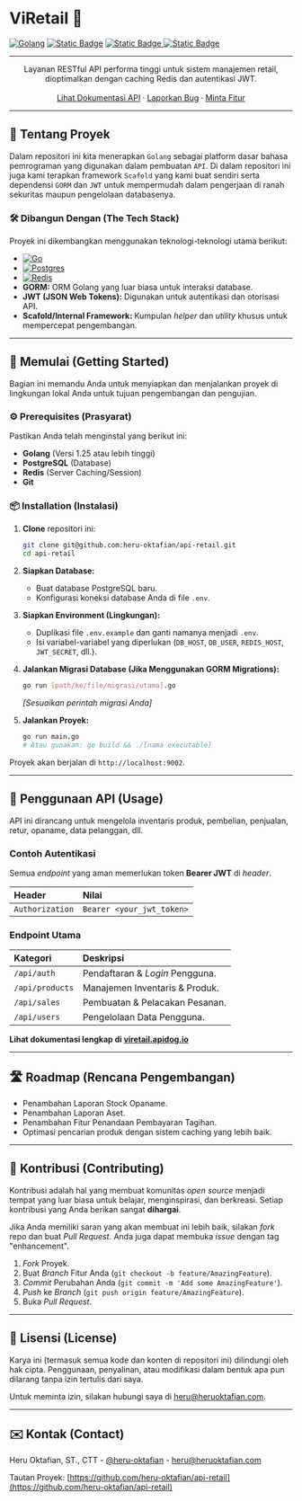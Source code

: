 # ViRetail 🚀

[![Golang](https://img.shields.io/badge/Golang-1.25%2B-blue.svg)](https://golang.org/)
<a href="https://www.postgresql.org/"><img alt="Static Badge" src="https://img.shields.io/badge/PostgreSQL-17.4-yellow"></a>
<a href="https://www.redis.io"><img alt="Static Badge" src="https://img.shields.io/badge/Redis-7.4%2B-red">
<a href="https://www.jwt.io"><img alt="Static Badge" src="https://img.shields.io/badge/TokenJWT-v5.3%2B-purple">
</a>
</a>
<hr />
<div align="center">
    Layanan RESTful API performa tinggi untuk sistem manajemen retail, dioptimalkan dengan caching Redis dan autentikasi JWT.
    <br />
    <br />
    <a href="https://viretail.apidog.io">Lihat Dokumentasi API</a>
    ·
    <a href="[Link ke Issue Tracker]">Laporkan Bug</a>
    ·
    <a href="[Link ke Kontribusi Proyek]">Minta Fitur</a>
</div>

---

## 🧐 Tentang Proyek

Dalam repositori ini kita menerapkan `Golang` sebagai platform dasar bahasa pemrograman yang digunakan dalam pembuatan `API`.
Di dalam repositori ini juga kami terapkan framework `Scafold` yang kami buat sendiri serta dependensi `GORM` dan `JWT` untuk mempermudah dalam pengerjaan di ranah sekuritas maupun pengelolaan databasenya.

### 🛠️ Dibangun Dengan (The Tech Stack)

Proyek ini dikembangkan menggunakan teknologi-teknologi utama berikut:

* [![Go](https://img.shields.io/badge/go-%2300ADD8.svg?style=for-the-badge&logo=go&logoColor=white)](https://go.dev/)
* [![Postgres](https://img.shields.io/badge/postgres-%23316192.svg?style=for-the-badge&logo=postgresql&logoColor=white)](https://www.postgresql.org/)
* [![Redis](https://img.shields.io/badge/redis-%23DD0031.svg?style=for-the-badge&logo=redis&logoColor=white)](https://redis.io/)
* **GORM:** ORM Golang yang luar biasa untuk interaksi database.
* **JWT (JSON Web Tokens):** Digunakan untuk autentikasi dan otorisasi API.
* **Scafold/Internal Framework:** Kumpulan *helper* dan *utility* khusus untuk mempercepat pengembangan.

---

## 🏁 Memulai (Getting Started)

Bagian ini memandu Anda untuk menyiapkan dan menjalankan proyek di lingkungan lokal Anda untuk tujuan pengembangan dan pengujian.

### ⚙️ Prerequisites (Prasyarat)

Pastikan Anda telah menginstal yang berikut ini:

* **Golang** (Versi 1.25 atau lebih tinggi)
* **PostgreSQL** (Database)
* **Redis** (Server Caching/Session)
* **Git**

### 📦 Installation (Instalasi)

1.  **Clone** repositori ini:
    ```bash
    git clone git@github.com:heru-oktafian/api-retail.git
    cd api-retail
    ```

2.  **Siapkan Database:**
    * Buat database PostgreSQL baru.
    * Konfigurasi koneksi database Anda di file `.env`.

3.  **Siapkan Environment (Lingkungan):**
    * Duplikasi file `.env.example` dan ganti namanya menjadi `.env`.
    * Isi variabel-variabel yang diperlukan (`DB_HOST`, `DB_USER`, `REDIS_HOST`, `JWT_SECRET`, dll.).

4.  **Jalankan Migrasi Database (Jika Menggunakan GORM Migrations):**
    ```bash
    go run [path/ke/file/migrasi/utama].go
    ```
    *[Sesuaikan perintah migrasi Anda]*

5.  **Jalankan Proyek:**
    ```bash
    go run main.go
    # Atau gunakan: go build && ./[nama executable]
    ```

Proyek akan berjalan di `http://localhost:9002`.

---

## 🤸 Penggunaan API (Usage)

API ini dirancang untuk mengelola inventaris produk, pembelian, penjualan, retur, opaname, data pelanggan, dll.

### Contoh Autentikasi

Semua *endpoint* yang aman memerlukan token **Bearer JWT** di *header*.

| Header | Nilai |
| :--- | :--- |
| `Authorization` | `Bearer <your_jwt_token>` |

### Endpoint Utama

| Kategori | Deskripsi |
| :--- | :--- |
| `/api/auth` | Pendaftaran & *Login* Pengguna. |
| `/api/products` | Manajemen Inventaris & Produk. |
| `/api/sales` | Pembuatan & Pelacakan Pesanan. |
| `/api/users` | Pengelolaan Data Pengguna. |

**Lihat dokumentasi lengkap di [viretail.apidog.io](https://viretail.apidog.io)**

---

## 🛣️ Roadmap (Rencana Pengembangan)

* Penambahan Laporan Stock Opaname.
* Penambahan Laporan Aset.
* Penambahan Fitur Penandaan Pembayaran Tagihan.
* Optimasi pencarian produk dengan sistem caching yang lebih baik.

---

## 🤝 Kontribusi (Contributing)

Kontribusi adalah hal yang membuat komunitas *open source* menjadi tempat yang luar biasa untuk belajar, menginspirasi, dan berkreasi. Setiap kontribusi yang Anda berikan sangat **dihargai**.

Jika Anda memiliki saran yang akan membuat ini lebih baik, silakan *fork* repo dan buat *Pull Request*. Anda juga dapat membuka *issue* dengan tag "enhancement".

1.  *Fork* Proyek.
2.  Buat *Branch* Fitur Anda (`git checkout -b feature/AmazingFeature`).
3.  *Commit* Perubahan Anda (`git commit -m 'Add some AmazingFeature'`).
4.  *Push* ke *Branch* (`git push origin feature/AmazingFeature`).
5.  Buka *Pull Request*.

---

## 📄 Lisensi (License)

Karya ini (termasuk semua kode dan konten di repositori ini) dilindungi oleh hak cipta. Penggunaan, penyalinan, atau modifikasi dalam bentuk apa pun dilarang tanpa izin tertulis dari saya.

Untuk meminta izin, silakan hubungi saya di heru@heruoktafian.com.

---

## ✉️ Kontak (Contact)

Heru Oktafian, ST., CTT - [@heru-oktafian](https://x.com/HeruOktafianST) - [heru@heruoktafian.com](mailto:heru@heruoktafian.com)

Tautan Proyek: [https://github.com/heru-oktafian/api-retail](https://github.com/heru-oktafian/api-retail)